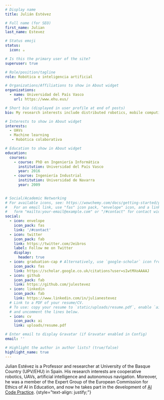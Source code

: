 ```yaml
---
# Display name
title: Julián Estévez

# Full name (for SEO)
first_name: Julian
last_name: Estevez

# Status emoji
status:
  icon: ☕️

# Is this the primary user of the site?
superuser: true

# Role/position/tagline
role: Robótica e inteligencia artificial

# Organizations/Affiliations to show in About widget
organizations:
  - name: Universidad del País Vasco
    url: https://www.ehu.eus/

# Short bio (displayed in user profile at end of posts)
bio: My research interests include distributed robotics, mobile computing and programmable matter.

# Interests to show in About widget
interests:
  - UAVs 
  - Machine learning
   - Robótica colaborativa

# Education to show in About widget
education:
  courses:
    - course: PhD en Ingeniería Informática
      institution: Universidad del País Vasco
      year: 2016
    - course: Ingeniería Industrial
      institution: Universidad de Navarra
      year: 2009
    

# Social/Academic Networking
# For available icons, see: https://wowchemy.com/docs/getting-started/page-builder/#icons
#   For an email link, use "fas" icon pack, "envelope" icon, and a link in the
#   form "mailto:your-email@example.com" or "/#contact" for contact widget.
social:
  - icon: envelope
    icon_pack: fas
    link: '/#contact'
  - icon: twitter
    icon_pack: fab
    link: https://twitter.com/Jeibros
    label: Follow me on Twitter
    display:
      header: true
  - icon: graduation-cap # Alternatively, use `google-scholar` icon from `ai` icon pack
    icon_pack: fas
    link: https://scholar.google.co.uk/citations?user=sIwtMXoAAAAJ
  - icon: github
    icon_pack: fab
    link: https://github.com/julestevez
  - icon: linkedin
    icon_pack: fab
    link: https://www.linkedin.com/in/julianestevez
  # Link to a PDF of your resume/CV.
  # To use: copy your resume to `static/uploads/resume.pdf`, enable `ai` icons in `params.yaml`,
  # and uncomment the lines below.
  - icon: cv
    icon_pack: ai
    link: uploads/resume.pdf

# Enter email to display Gravatar (if Gravatar enabled in Config)
email: ''

# Highlight the author in author lists? (true/false)
highlight_name: true
---
```


Julian Estévez is a Professor and researcher at University of the Basque Country (UPV/EHU) in Spain. His research interests are cooperative robotics, UAVs, artificial intelligence and autonomous navigation. Moreover, he was a member of the Expert Group of the European Commission for Ethics of AI in Education, and now he takes part in the development of [AI Code Practice](https://digital-strategy.ec.europa.eu/en/policies/ai-code-practice).
{style="text-align: justify;"}
